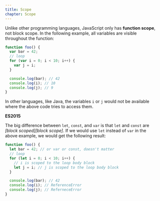 ```yaml
---
title: Scope
chapter: Scope
---
```


Unlike other programming languages, JavaScript only has **function scope**, not
block scope. In the following example, all variables are visible throughout the
function:

```javascript
function foo() {
  var bar = 42;
  // loop
  for (var i = 0; i < 10; i++) {
    var j = i;
  }

  console.log(bar); // 42
  console.log(i); // 10
  console.log(j); // 9
}
```

In other languages, like Java, the variables `i` or `j` would not be available
where the above code tries to access them.

<div class="callout secondary">

<i class="fa fa-info-circle" aria-hidden="true"></i> **ES2015**

The big difference between `let`, `const`, and `var` is that `let` and `const`
are _[block scoped][block scope]_. If we would use `let` instead of `var` in
the above example, we would get the following result:

```javascript
function foo() {
  let bar = 42; // or var or const, doesn't matter
  // loop
  for (let i = 0; i < 10; i++) {
    // i is scoped to the loop body block
    let j = i; // j is scoped to the loop body block
  }

  console.log(bar); // 42
  console.log(i); // ReferenceError
  console.log(j); // ReferneceError
}
```
